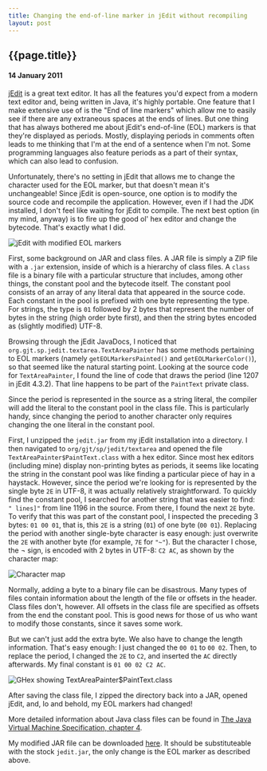 ```yaml
---
title: Changing the end-of-line marker in jEdit without recompiling
layout: post
---
```


## {{page.title}}
#### 14 January 2011

[jEdit](http://jedit.org/ "jEdit Homepage")
is a great text editor. It has all the features you'd expect from a
modern text editor and, being written in Java, it's highly portable. One
feature that I make extensive use of is the "End of line markers" which allow
me to easily see if there are any extraneous spaces at the ends of lines.
But one thing that has always bothered me about jEdit's end-of-line (EOL)
markers is that they're displayed as periods. Mostly, displaying periods in
comments often leads to me thinking that I'm at the end of a sentence when I'm
not. Some programming languages also feature periods as a part of their
syntax, which can also lead to confusion.

Unfortunately, there's no setting in jEdit that allows me to change the
character used for the EOL marker, but that doesn't mean it's unchangeable!
Since jEdit is open-source, one option is to modify the source code and
recompile the application. However, even if I had the JDK installed, I don't
feel like waiting for jEdit to compile. The next best option (in my mind,
anyway) is to fire up the good ol' hex editor and change the bytecode. That's
exactly what I did.

![jEdit with modified EOL markers](../../../images/jedit.png "jEdit")

First, some background on JAR and class files. A JAR file is simply a ZIP file
with a `.jar` extension, inside of which is a hierarchy of class files.
A `class` file is a binary file with a particular
structure that includes, among other things, the constant pool and the
bytecode itself. The constant pool consists of an array of any literal data
that appeared in the source code. Each constant in the pool is prefixed with
one byte representing the type. For strings, the type is `01`
followed by 2 bytes that represent the number of bytes in the string (high order
byte first), and then the string bytes encoded as (slightly modified) UTF-8.

Browsing through the jEdit JavaDocs, I noticed that
`org.gjt.sp.jedit.textarea.TextAreaPainter` has some methods pertaining to EOL
markers (namely `getEOLMarkersPainted()` and `getEOLMarkerColor()`), so that
seemed like the natural starting point. Looking at the source code for
`TextAreaPainter`, I found the line of code that draws the period (line 1207 in
jEdit 4.3.2). That line happens to be part of the `PaintText` private class.

Since the period is represented in the source as a string literal,
the compiler will add the literal to the constant pool in the class file. This
is particularly handy, since changing the period to another character only
requires changing the one literal in the constant pool.

First, I unzipped the `jedit.jar` from my jEdit installation into a directory.
I then navigated to `org/gjt/sp/jedit/textarea` and opened the file
`TextAreaPainter$PaintText.class` with a hex editor. Since most hex editors
(including mine) display non-printing bytes as periods, it seems like 
locating the string in the constant pool was like finding a particular piece of
hay in a haystack. However, since the period we're looking for is represented
by the single byte `2E` in UTF-8, it was actually relatively straightforward.
To quickly find the constant pool, I searched for another string that was
easier to find: `" lines]"` from line 1196 in the source. From there, I found the
next `2E` byte. To verify that this was part of the constant pool, I inspected
the preceding 3 bytes: `01 00 01`, that is, this `2E` is a string (`01`) of one byte
(`00 01`). Replacing the period with another single-byte character is easy
enough: just overwrite the `2E` with another byte (for example, `7E` for `"~"`). But
the character I chose, the &not; sign, is encoded with 2 bytes in UTF-8: `C2 AC`,
as shown by the character map:

![Character map](../../../images/charmap.png "Character map")

Normally, adding a byte to a binary file can be disastrous. Many types of files
contain information about the length of the file or offsets in the header.
Class files don't, however. All offsets in the class file
are specified as offsets from the end the constant pool. This is good news for
those of us who want to modify those constants, since it saves some work.

But we can't just add the extra byte. We also have to change the length
information. That's easy enough: I just changed the `00 01` to `00 02`. Then, to
replace the period, I changed the `2E` to `C2`, and inserted the `AC` directly
afterwards. My final constant is `01 00 02 C2 AC`.

![GHex showing TextAreaPainter$PaintText.class](../../../images/ghex.png "GHex")

After saving the class file, I zipped the directory back into a JAR, opened
jEdit, and, lo and behold, my EOL markers had changed!

More detailed information about Java class files can be found in
[The Java Virtual Machine Specification, chapter 4](http://java.sun.com/docs/books/jvms/second_edition/html/ClassFile.doc.html "JVM Spec chapter 4").

My modified JAR file can be downloaded [here](../../../download/jedit.jar "jedit.jar").
It should be substituteable with the stock `jedit.jar`, the only change is
the EOL marker as described above.
